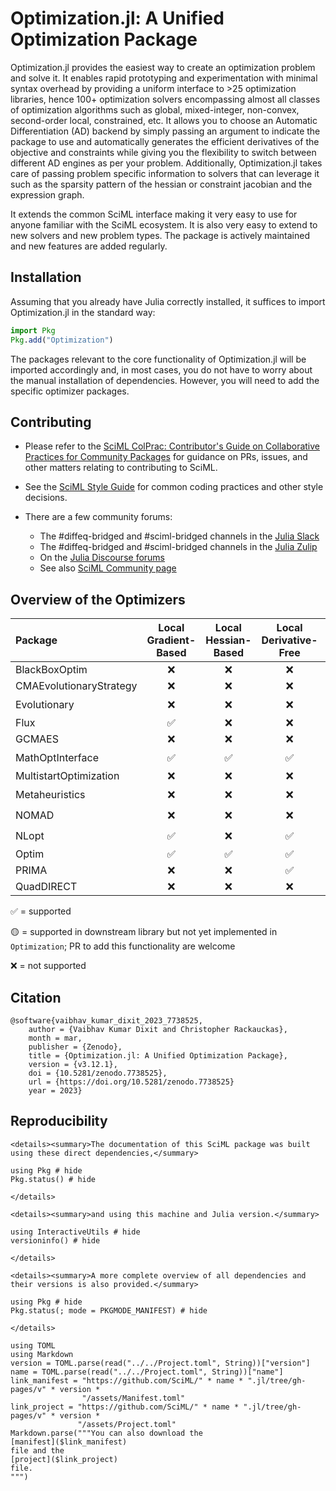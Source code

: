 # Optimization.jl: A Unified Optimization Package

Optimization.jl provides the easiest way to create an optimization problem and solve it.
It enables rapid prototyping and experimentation with minimal syntax overhead by providing
a uniform interface to >25 optimization libraries, hence 100+ optimization solvers
encompassing almost all classes of optimization algorithms such as global, mixed-integer,
non-convex, second-order local, constrained, etc. It allows you to choose an
Automatic Differentiation (AD) backend by simply passing an argument to indicate
the package to use and automatically generates the efficient derivatives of the
objective and constraints while giving you the flexibility to switch between
different AD engines as per your problem. Additionally, Optimization.jl takes
care of passing problem specific information to solvers that can leverage it
such as the sparsity pattern of the hessian or constraint jacobian and the expression graph.

It extends the common SciML interface making it very easy to use for anyone
familiar with the SciML ecosystem. It is also very easy to extend to new
solvers and new problem types. The package is actively maintained and new
features are added regularly.

## Installation

Assuming that you already have Julia correctly installed, it suffices to import
Optimization.jl in the standard way:

```julia
import Pkg
Pkg.add("Optimization")
```

The packages relevant to the core functionality of Optimization.jl will be imported
accordingly and, in most cases, you do not have to worry about the manual
installation of dependencies. However, you will need to add the specific optimizer
packages.

## Contributing

  - Please refer to the
    [SciML ColPrac: Contributor's Guide on Collaborative Practices for Community Packages](https://github.com/SciML/ColPrac/blob/master/README.md)
    for guidance on PRs, issues, and other matters relating to contributing to SciML.

  - See the [SciML Style Guide](https://github.com/SciML/SciMLStyle) for common coding practices and other style decisions.
  - There are a few community forums:
    
      + The #diffeq-bridged and #sciml-bridged channels in the
        [Julia Slack](https://julialang.org/slack/)
      + The #diffeq-bridged and #sciml-bridged channels in the
        [Julia Zulip](https://julialang.zulipchat.com/#narrow/stream/279055-sciml-bridged)
      + On the [Julia Discourse forums](https://discourse.julialang.org)
      + See also [SciML Community page](https://sciml.ai/community/)

## Overview of the Optimizers

| Package                 | Local Gradient-Based | Local Hessian-Based | Local Derivative-Free | Box Constraints | Local Constrained | Global Unconstrained | Global Constrained   |
|:----------------------- |:--------------------:|:-------------------:|:---------------------:|:---------------:|:-----------------:|:--------------------:|:--------------------:|
| BlackBoxOptim           | ❌                    | ❌                   | ❌                     | ✅               | ❌                 | ✅                    | ❌                  ✅ |
| CMAEvolutionaryStrategy | ❌                    | ❌                   | ❌                     | ✅               | ❌                 | ✅                    | ❌                    |
| Evolutionary            | ❌                    | ❌                   | ❌                     | ✅               | ❌                 | ✅                    | 🟡                    |
| Flux                    | ✅                    | ❌                   | ❌                     | ❌               | ❌                 | ❌                    | ❌                    |
| GCMAES                  | ❌                    | ❌                   | ❌                     | ✅               | ❌                 | ✅                    | ❌                    |
| MathOptInterface        | ✅                    | ✅                   | ✅                     | ✅               | ✅                 | ✅                    | 🟡                    |
| MultistartOptimization  | ❌                    | ❌                   | ❌                     | ✅               | ❌                 | ✅                    | ❌                    |
| Metaheuristics          | ❌                    | ❌                   | ❌                     | ✅               | ❌                 | ✅                    | 🟡                    |
| NOMAD                   | ❌                    | ❌                   | ❌                     | ✅               | ❌                 | ✅                    | 🟡                    |
| NLopt                   | ✅                    | ❌                   | ✅                     | ✅               | 🟡                 | ✅                    | 🟡                    |
| Optim                   | ✅                    | ✅                   | ✅                     | ✅               | ✅                 | ✅                    | ✅                    |
| PRIMA                   | ❌                    | ❌                   | ✅                     | ✅               | ✅                 | ❌                    | ❌                    |
| QuadDIRECT              | ❌                    | ❌                   | ❌                     | ✅               | ❌                 | ✅                    | ❌                    |

✅ = supported

🟡 = supported in downstream library but not yet implemented in `Optimization`; PR to add this functionality are welcome

❌ = not supported

## Citation

```
@software{vaibhav_kumar_dixit_2023_7738525,
	author = {Vaibhav Kumar Dixit and Christopher Rackauckas},
	month = mar,
	publisher = {Zenodo},
	title = {Optimization.jl: A Unified Optimization Package},
	version = {v3.12.1},
	doi = {10.5281/zenodo.7738525},
  	url = {https://doi.org/10.5281/zenodo.7738525}
	year = 2023}
```

## Reproducibility

```@raw html
<details><summary>The documentation of this SciML package was built using these direct dependencies,</summary>
```

```@example
using Pkg # hide
Pkg.status() # hide
```

```@raw html
</details>
```

```@raw html
<details><summary>and using this machine and Julia version.</summary>
```

```@example
using InteractiveUtils # hide
versioninfo() # hide
```

```@raw html
</details>
```

```@raw html
<details><summary>A more complete overview of all dependencies and their versions is also provided.</summary>
```

```@example
using Pkg # hide
Pkg.status(; mode = PKGMODE_MANIFEST) # hide
```

```@raw html
</details>
```

```@eval
using TOML
using Markdown
version = TOML.parse(read("../../Project.toml", String))["version"]
name = TOML.parse(read("../../Project.toml", String))["name"]
link_manifest = "https://github.com/SciML/" * name * ".jl/tree/gh-pages/v" * version *
                "/assets/Manifest.toml"
link_project = "https://github.com/SciML/" * name * ".jl/tree/gh-pages/v" * version *
               "/assets/Project.toml"
Markdown.parse("""You can also download the
[manifest]($link_manifest)
file and the
[project]($link_project)
file.
""")
```

